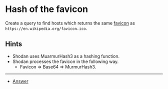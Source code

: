 # Hash of the favicon

Create a query to find hosts which returns the same [favicon](https://en.wikipedia.org/wiki/Favicon) as `https://en.wikipedia.org/favicon.ico`.

## Hints

- Shodan uses MuarmurHash3 as a hashing function.
- Shodan processes the favicon in the following way.
  - Favicon => Base64 => MurmurHash3.

---

- [Answer](./answer.md)
